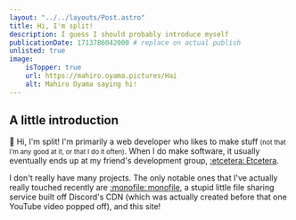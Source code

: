 ```yaml
---
layout: "../../layouts/Post.astro"
title: Hi, I'm split!
description: I guess I should probably introduce myself
publicationDate: 1713786042000 # replace on actual publish
unlisted: true
image:
    isTopper: true
    url: https://mahiro.oyama.pictures/Hai
    alt: Mahiro Oyama saying hi!
---
```


## A little introduction
👋 Hi, I'm split! I'm primarily a web developer who likes to make stuff <small>(not that i'm any good at it, or that I do it often)</small>. When I do make software, it usually eventually ends up at my friend's development group, [:etcetera:&thinsp;Etcetera](https://cetera.uk).

I don't really have many projects. The only notable ones that I've actually really touched recently are [:monofile:&thinsp;monofile](https://github.com/mollersuite/monofile), a stupid little file sharing service built off Discord's CDN (which was actually created before that one YouTube video popped off), and this site!